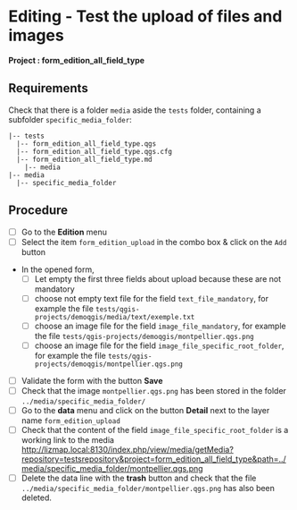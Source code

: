 # Editing - Test the upload of files and images

**Project : form_edition_all_field_type**

## Requirements

Check that there is a folder `media` aside the `tests` folder, containing a subfolder `specific_media_folder`:

```
|-- tests
  |-- form_edition_all_field_type.qgs
  |-- form_edition_all_field_type.qgs.cfg
  |-- form_edition_all_field_type.md
    |-- media
|-- media
  |-- specific_media_folder
```

## Procedure

* [ ] Go to the **Edition** menu
* [ ] Select the item `form_edition_upload` in the combo box & click on the `Add` button
* In the opened form,
  * [ ] Let empty the first three fields about upload because these are not mandatory
  * [ ] choose not empty text file for the field `text_file_mandatory`, for example the file `tests/qgis-projects/demoqgis/media/text/exemple.txt`
  * [ ] choose an image file for the field `image_file_mandatory`, for example the file `tests/qgis-projects/demoqgis/montpellier.qgs.png`
  * [ ] choose an image file for the field `image_file_specific_root_folder`, for example the file `tests/qgis-projects/demoqgis/montpellier.qgs.png`
* [ ] Validate the form with the button **Save**
* [ ] Check that the image `montpellier.qgs.png` has been stored in the folder `../media/specific_media_folder/`
* [ ] Go to the **data** menu and click on the button **Detail** next to the layer name `form_edition_upload`
* [ ] Check that the content of the field `image_file_specific_root_folder` is a working link to the media
      http://lizmap.local:8130/index.php/view/media/getMedia?repository=testsrepository&project=form_edition_all_field_type&path=../media/specific_media_folder/montpellier.qgs.png
* [ ] Delete the data line with the **trash** button and check that the file `../media/specific_media_folder/montpellier.qgs.png` has also been deleted.
